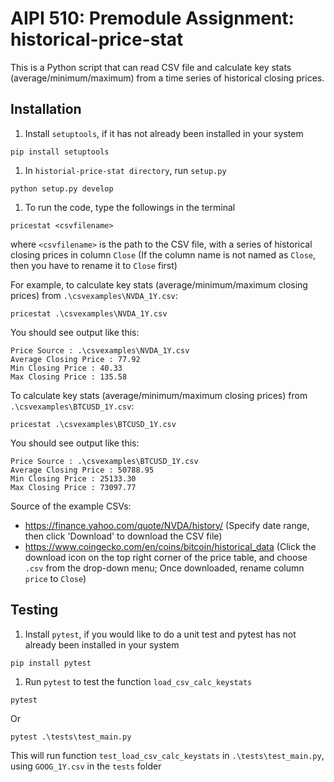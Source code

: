 # AIPI 510: Premodule Assignment: historical-price-stat

This is a Python script that can read CSV file and calculate key stats (average/minimum/maximum) from a time series of historical closing prices.

## Installation

1. Install `setuptools`, if it has not already been installed in your system
```
pip install setuptools
```
1. In `historial-price-stat directory`, run `setup.py`
```
python setup.py develop
```
1. To run the code, type the followings in the terminal
```
pricestat <csvfilename>
```
where `<csvfilename>` is the path to the CSV file, with a series of historical closing prices in column `Close`
(If the column name is not named as `Close`, then you have to rename it to `Close` first)

For example, to calculate key stats (average/minimum/maximum closing prices) from `.\csvexamples\NVDA_1Y.csv`:
```
pricestat .\csvexamples\NVDA_1Y.csv
```
You should see output like this:
```
Price Source : .\csvexamples\NVDA_1Y.csv
Average Closing Price : 77.92
Min Closing Price : 40.33
Max Closing Price : 135.58
```

To calculate key stats (average/minimum/maximum closing prices) from `.\csvexamples\BTCUSD_1Y.csv`:
```
pricestat .\csvexamples\BTCUSD_1Y.csv
```
You should see output like this:
```
Price Source : .\csvexamples\BTCUSD_1Y.csv
Average Closing Price : 50788.95
Min Closing Price : 25133.30
Max Closing Price : 73097.77
```

Source of the example CSVs:
* https://finance.yahoo.com/quote/NVDA/history/ 
(Specify date range, then click 'Download' to download the CSV file)
* https://www.coingecko.com/en/coins/bitcoin/historical_data
(Click the download icon on the top right corner of the price table, and choose `.csv` from the drop-down menu; Once downloaded, rename column `price` to `Close`)

## Testing
1. Install `pytest`, if you would like to do a unit test and pytest has not already been installed in your system
```
pip install pytest
```
1. Run `pytest` to test the function `load_csv_calc_keystats`
```
pytest
```
Or
```
pytest .\tests\test_main.py
```
This will run function `test_load_csv_calc_keystats` in `.\tests\test_main.py`, using `GOOG_1Y.csv` in the `tests` folder
